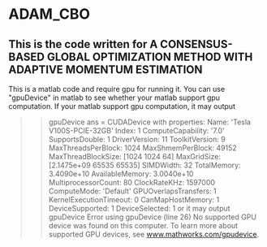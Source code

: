 # ADAM_CBO
## This is the code written for A CONSENSUS-BASED GLOBAL OPTIMIZATION METHOD WITH ADAPTIVE MOMENTUM ESTIMATION
This is a matlab code and require gpu for running it. You can use "gpuDevice" in matlab to see whether your matlab support gpu computation.
If your matlab support gpu computation, it may output
>> gpuDevice
ans = 
  CUDADevice with properties:
                      Name: 'Tesla V100S-PCIE-32GB'
                     Index: 1
         ComputeCapability: '7.0'
            SupportsDouble: 1
             DriverVersion: 11
            ToolkitVersion: 9
        MaxThreadsPerBlock: 1024
          MaxShmemPerBlock: 49152
        MaxThreadBlockSize: [1024 1024 64]
               MaxGridSize: [2.1475e+09 65535 65535]
                 SIMDWidth: 32
               TotalMemory: 3.4090e+10
           AvailableMemory: 3.0040e+10
       MultiprocessorCount: 80
              ClockRateKHz: 1597000
               ComputeMode: 'Default'
      GPUOverlapsTransfers: 1
    KernelExecutionTimeout: 0
          CanMapHostMemory: 1
           DeviceSupported: 1
            DeviceSelected: 1
or it may output
>> gpuDevice
Error using gpuDevice (line 26)
No supported GPU device was found on this computer. To learn more about supported GPU devices, see <a
href="matlab:web('http://www.mathworks.com/gpudevice','-browser')">www.mathworks.com/gpudevice</a>.

